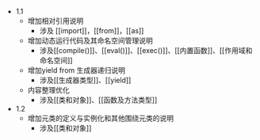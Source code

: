 - 1.1
  - 增加相对引用说明
  	- 涉及 [[import]]，[[from]]，[[as]]
  - 增加动态运行代码及其命名空间管理说明
  	- 涉及[[compile()]]、[[eval()]]、[[exec()]]、[[内置函数]]、[[作用域和命名空间]]
  - 增加yield from 生成器递归说明
    - 涉及[[生成器类型]]、[[yield]]
  - 内容整理优化
  	- 涉及[[类和对象]]、[[函数及方法类型]]
- 1.2
  - 增加元类的定义与实例化和其他围绕元类的说明
  	- 涉及[[类和对象]]
